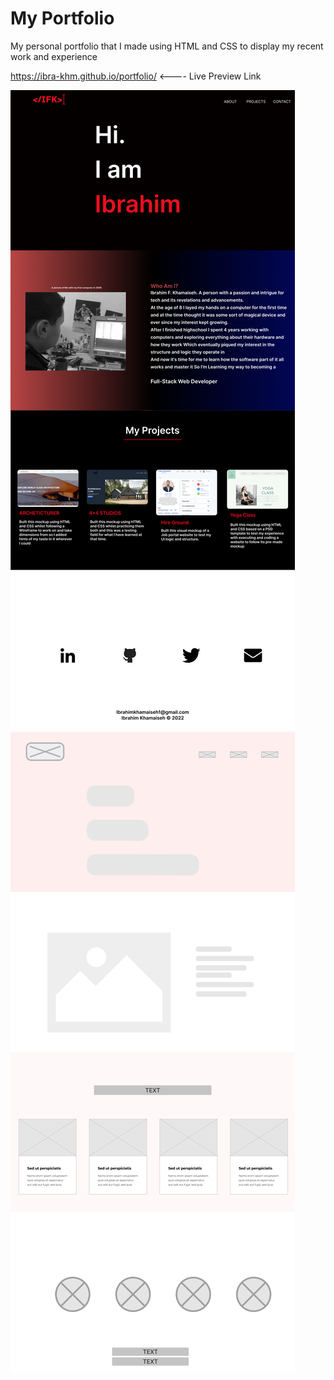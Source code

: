 # My Portfolio

My personal portfolio that I made using HTML and CSS to display my recent work and experience 


https://ibra-khm.github.io/portfolio/ <---- Live Preview Link

![](mockup/mockup.png)
![](mockup/wireframe.png)